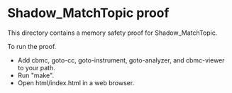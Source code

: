 Shadow_MatchTopic proof
==============

This directory contains a memory safety proof for Shadow_MatchTopic.

To run the proof.
* Add cbmc, goto-cc, goto-instrument, goto-analyzer, and cbmc-viewer
  to your path.
* Run "make".
* Open html/index.html in a web browser.